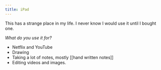 ```yaml
---
title: iPad
---
```


This has a strange place in my life. I never know I would use it until I bought one.

_What do you use it for?_

- Netflix and YouTube
- Drawing
- Taking a lot of notes, mostly [[hand written notes]]
- Editing videos and images.
